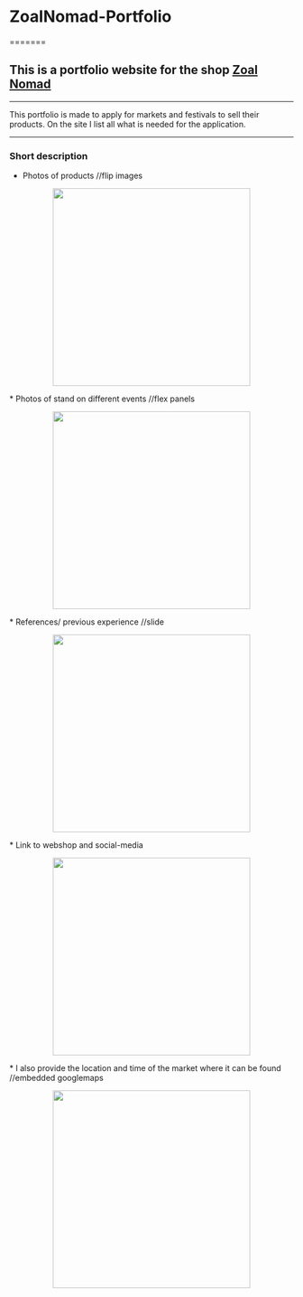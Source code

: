 # ZoalNomad-Portfolio

=======
## This is a portfolio website for the shop [Zoal Nomad](https://zsuzsamano.github.io/ZoalNomad/#location)
***
This portfolio is made to apply for markets and festivals to sell their products. 
On the site I list all what is needed for the application.
***
### Short description
* Photos of products //flip images 
<p align="center">
  <img src="/assets_readme/flip_images.gif" width="350">
</p>
* Photos of stand on different events //flex panels
<p align="center">
  <img src="/assets_readme/stand.png" width="350">
</p>
* References/ previous experience  //slide
<p align="center">
  <img src="/assets_readme/references.gif" width="350">
</p>
* Link to webshop and social-media
<p align="center">
  <img src="/assets_readme/webshop.gif" width="350">
</p>
* I also provide the location and time of the market where it can be found //embedded googlemaps
<p align="center">
  <img src="/assets_readme/maps.png" width="350">
</p>


